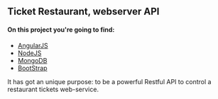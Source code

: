 <h2>Ticket Restaurant, webserver API </h2>
<h4>On this project you're going to find:</h4>

<ul>
 <li><a href="https://angularjs.org/" target="blank">AngularJS</a></li>
 <li><a href="https://nodejs.org/en/" target="blank">NodeJS</a></li>
 <li><a href="https://www.mongodb.org/" target="blank">MongoDB</a></li>
 <li><a href="http://getbootstrap.com/" target="blank">BootStrap</a></li>
</ul>

<p>It has got an unique purpose: to be a powerful Restful API to control a restaurant tickets web-service.</P>
